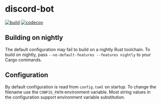 discord-bot
===========

[![build](https://github.com/Atte/discord-bot/workflows/build/badge.svg)](https://github.com/Atte/discord-bot/actions)
[![codecov](https://codecov.io/gh/Atte/discord-bot/branch/master/graph/badge.svg?token=YWH961SA18)](https://codecov.io/gh/Atte/discord-bot)

Building on nightly
-------------------

The default configuration may fail to build on a nightly Rust toolchain. To build on nightly, pass `--no-default-features --features nightly` to your Cargo commands.

Configuration
-------------

By default configuration is read from `config.toml` on startup. To change the filename use the `CONFIG_PATH` environment variable. Most string values in the configuration support environment variable substitution.
